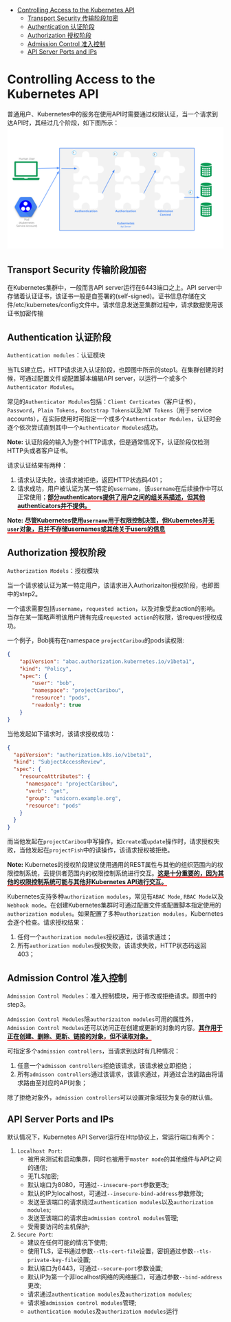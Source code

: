 - [Controlling Access to the Kubernetes API](#controlling-access-to-the-kubernetes-api)
  - [Transport Security 传输阶段加密](#transport-security-%e4%bc%a0%e8%be%93%e9%98%b6%e6%ae%b5%e5%8a%a0%e5%af%86)
  - [Authentication 认证阶段](#authentication-%e8%ae%a4%e8%af%81%e9%98%b6%e6%ae%b5)
  - [Authorization 授权阶段](#authorization-%e6%8e%88%e6%9d%83%e9%98%b6%e6%ae%b5)
  - [Admission Control 准入控制](#admission-control-%e5%87%86%e5%85%a5%e6%8e%a7%e5%88%b6)
  - [API Server Ports and IPs](#api-server-ports-and-ips)

# Controlling Access to the Kubernetes API

普通用户、Kubernetes中的服务在使用API时需要通过权限认证，当一个请求到达API时，其经过几个阶段，如下图所示：
![Alt Text](access-control-overview.svg)

## Transport Security 传输阶段加密

在Kubernetes集群中，一般而言API server运行在6443端口之上。API server中存储着认证证书，该证书一般是自签署的(self-signed)。证书信息存储在文件/etc/kubernetes/config文件中。请求信息发送至集群过程中，请求数据使用该证书加密传输

## Authentication 认证阶段

`Authentication modules`：认证模块

当TLS建立后，HTTP请求进入认证阶段，也即图中所示的step1。在集群创建的时候，可通过配置文件或配置脚本编辑API server，以运行一个或多个`Authenticator Modules`。

常见的`Authenticator Modules`包括：`Client Certicates`（客户证书），`Password`，`Plain Tokens`，`Bootstrap Tokens`以及`JWT Tokens`（用于service accounts），在实际使用时可指定一个或多个`Authenticator Modules`，认证时会逐个依次尝试直到其中一个`Authenticator Modules`成功。

**Note:** 认证阶段的输入为整个HTTP请求，但是通常情况下，认证阶段仅检测HTTP头或者客户证书。

请求认证结果有两种：

1. 请求认证失败，该请求被拒绝，返回HTTP状态码401；
2. 请求成功，用户被认证为某一特定的`username`，该`username`在后续操作中可以正常使用；<span style="border-bottom: 2px solid red; font-weight: bold">部分authenticators提供了用户之间的组关系描述，但其他authenticators并不提供。</span>

**Note:** <span style="border-bottom: 2px solid red; font-weight: bold">尽管Kubernetes使用`username`用于权限控制决策，但Kubernetes并无`user`对象，且并不存储usernames或其他关于users的信息</span>

## Authorization 授权阶段

`Authorization Models`：授权模块

当一个请求被认证为某一特定用户，该请求进入Authorizaiton授权阶段，也即图中的step2。

一个请求需要包括`username`，`requested action`，以及对象受此action的影响。当存在某一策略声明该用户拥有完成`requested action`的权限，该request授权成功。

一个例子，Bob拥有在namespace `projectCaribou`的pods读权限:
```json
{
    "apiVersion": "abac.authorization.kubernetes.io/v1beta1",
    "kind": "Policy",
    "spec": {
        "user": "bob",
        "namespace": "projectCaribou",
        "resource": "pods",
        "readonly": true
    }
}
```
当他发起如下请求时，该请求授权成功：
```json
{
  "apiVersion": "authorization.k8s.io/v1beta1",
  "kind": "SubjectAccessReview",
  "spec": {
    "resourceAttributes": {
      "namespace": "projectCaribou",
      "verb": "get",
      "group": "unicorn.example.org",
      "resource": "pods"
    }
  }
}
```
而当他发起在`projectCaribou`中写操作，如`create`或`update`操作时，请求授权失败，当他发起在`projectFish`中的读操作，该请求授权被拒绝。

**Note:** Kubernetes的授权阶段建议使用通用的REST属性与其他的组织范围内的权限控制系统，云提供者范围内的权限控制系统进行交互。<span style="border-bottom: 2px solid red; font-weight: bold">这是十分重要的，因为其他的权限控制系统可能与其他非Kubernetes API进行交互。</span>

Kubernetes支持多种`authorization modules`，常见有`ABAC Mode`, `RBAC Mode`以及`Webhook mode`。在创建Kubernetes集群时可通过配置文件或配置脚本指定使用的`authorization modules`。如果配置了多种`authorization modules`，Kubernetes会逐个检查。请求授权结果：

1. 任何一个`authorization modules`授权通过，该请求通过；
2. 所有`authorization modules`授权失败，该请求失败，HTTP状态码返回403；

## Admission Control 准入控制
`Admission Control Modules`：准入控制模块，用于修改或拒绝请求。即图中的step3。

`Admission Control Modules`除`authorizaiton modules`可用的属性外，`Admission Control Modules`还可以访问正在创建或更新的对象的内容。<span style="border-bottom: 2px solid red; font-weight: bold">其作用于正在创建、删除、更新、链接的对象，但不读取对象。</span>

可指定多个`admission controllers`，当请求到达时有几种情况：
1. 任意一个`admisson controllers`拒绝该请求，该请求被立即拒绝；
2. 所有`admisson controllers`通过该请求，该请求通过，并通过合法的路由将请求路由至对应的API对象；

除了拒绝对象外，`admission controllers`可以设置对象域较为复杂的默认值。

## API Server Ports and IPs
默认情况下，Kubernetes API Server运行在Http协议上，常运行端口有两个：
1. `Localhost Port`:
   + 被用来测试和启动集群，同时也被用于`master node`的其他组件与API之间的通信;
   + 无TLS加密;
   + 默认端口为8080，可通过`--insecure-port`参数更改;
   + 默认的IP为localhost，可通过`--insecure-bind-address`参数修改;
   + 发送至该端口的请求绕过`authentication modules`以及`authorization modules`;
   + 发送至该端口的请求由`admission control modules`管理;
   + 受需要访问的主机保护;
2. `Secure Port`:
   + 建议在任何可能的情况下使用;
   + 使用TLS，证书通过参数`--tls-cert-file`设置，密钥通过参数`--tls-private-key-file`设置;
   + 默认端口为6443，可通过`--secure-port`参数设置;
   + 默认IP为第一个非localhost网络的网络接口，可通过参数`--bind-address`更改;
   + 请求通过`authentication modules`及`authorization modules`;
   + 请求被`admission control modules`管理;
   + `authentication modules`及`authorization modules`运行
